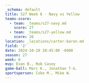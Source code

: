 ```yaml
---
_schema: default
title: S27 Week 6 - Navy vs Yellow
teams-score:
  - team: _teams/s27-navy.md
    score: 27
  - team: _teams/s27-yellow.md
    score: 26
location: _locations/carter-baron.md
field: '2'
date: 2024-10-20 10:45:00 -0400
season: 27
week: 6
mvp: Evan B., Rob Casey
game-ball: Marc K., Jonathan T-G.
sportsperson: Coke M., Mike W.
---
```

